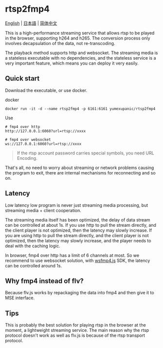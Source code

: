 # rtsp2fmp4

[English](https://github.com/yumexupanic/rtsp2fmp4) | [日本語](https://github.com/yumexupanic/rtsp2fmp4/blob/main/README_jp.md) | [简体中文](https://github.com/yumexupanic/rtsp2fmp4/blob/main/README_zh.md)

This is a high-performance streaming service that allows rtsp to be played in the browser, supporting h264 and h265. The conversion process only involves decapsulation of the data, not re-transcoding.

The playback method supports http and websocket. The streaming media is a stateless executable with no dependencies, and the stateless service is a very important feature, which means you can deploy it very easily.

## Quick start

Download the executable, or use docker.

docker
```shell
docker run -it -d --name rtsp2fmp4 -p 6161:6161 yumexupanic/rtsp2fmp4
```

Use
```shell
# fmp4 over http 
http://127.0.0.1:6060?url=rtsp://xxxx

# fmp4 over websocket
ws://127.0.0.1:6060?url=rtsp://xxxx
```

> If the rtsp account password carries special symbols, you need URL Encoding.

That's all, no need to worry about streaming or network problems causing the program to exit, there are internal mechanisms for reconnecting and so on.

## Latency

Low latency low program is never just streaming media processing, but streaming media + client cooperation.

The streaming media itself has been optimized, the delay of data stream can be controlled at about 1s. If you use http to pull the stream directly, and the client player is not optimized, then the latency may slowly increase.
If you are using http to pull the stream directly, and the client player is not optimized, then the latency may slowly increase, and the player needs to deal with the caching logic.

In browser, fmp4 over http has a limit of 6 channels at most. So we recommend to use websocket solution, with  [wsfmp4.js](https://github.com/yumexupanic/wsfmp4.js) SDK, the latency can be controlled around 1s.

## Why fmp4 instead of flv?

Because flv.js works by repackaging the data into fmp4 and then give it to MSE interface.

## Tips

This is probably the best solution for playing rtsp in the browser at the moment, a lightweight streaming service.
The main reason why the rtsp protocol doesn't work as well as flv.js is because of the rtsp transport protocol.
